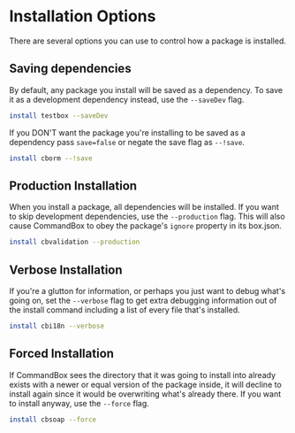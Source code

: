 # Installation Options

There are several options you can use to control how a package is installed.

## Saving dependencies

By default, any package you install will be saved as a dependency. To save it as a development dependency instead, use the `--saveDev` flag.

```bash
install testbox --saveDev
```

If you DON'T want the package you're installing to be saved as a dependency pass `save=false` or negate the save flag as `--!save`.

```bash
install cborm --!save
```

## Production Installation

When you install a package, all dependencies will be installed. If you want to skip development dependencies, use the `--production` flag. This will also cause CommandBox to obey the package's `ignore` property in its box.json.

```bash
install cbvalidation --production
```

## Verbose Installation

If you're a glutton for information, or perhaps you just want to debug what's going on, set the `--verbose` flag to get extra debugging information out of the install command including a list of every file that's installed.

```bash
install cbi18n --verbose
```

## Forced Installation

If CommandBox sees the directory that it was going to install into already exists with a newer or equal version of the package inside, it will decline to install again since it would be overwriting what's already there. If you want to install anyway, use the `--force` flag.

```bash
install cbsoap --force
```

